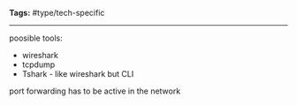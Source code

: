 **Tags:** #type/tech-specific

---

poosible tools:
- wireshark
- tcpdump
- Tshark - like wireshark but CLI

port forwarding has to be active in the network